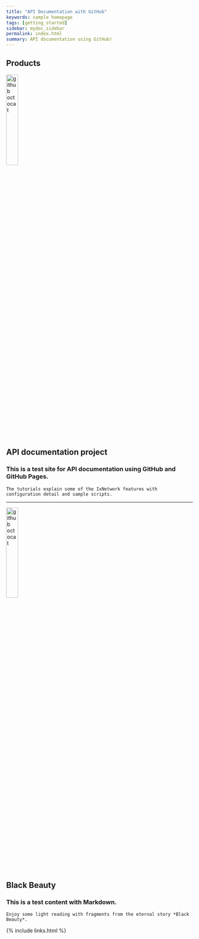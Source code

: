 ```yaml
---
title: "API Documentation with GitHub"
keywords: sample homepage
tags: [getting_started]
sidebar: mydoc_sidebar
permalink: index.html
summary: API documentation using GitHub!
---
```

## Products

<div> 
    <img src="{{ "/images/ixia.png" | absolute_url }}" alt="github octocat" style="width:25%;" >    
</div>

## API documentation project

### This is a test site for API documentation using GitHub and GitHub Pages. 
    The tutorials explain some of the IxNetwork features with configuration detail and sample scripts.
    
---

<div> 
    <img src="{{ "/images/BB1.jpg" | absolute_url }}" alt="github octocat" style="width:25%;" >    
</div>

## Black Beauty

### This is a test content with Markdown. 
    Enjoy some light reading with fragments from the eternal story *Black Beauty*. 

{% include links.html %}
